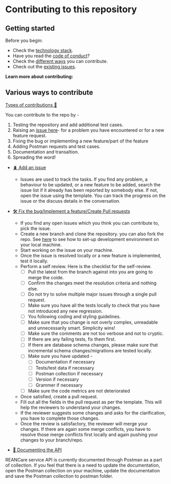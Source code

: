 # Contributing to this repository <!-- omit in toc -->

## Getting started <!-- omit in toc -->

Before you begin:
- Check the [technology stack](docs/development.md#technology-stack).
- Have you read the [code of conduct](CODE_OF_CONDUCT.md)?
- Check the [different ways](#Various-ways-to-contribute) you can contribute.
- Check out the [existing issues](https://github.com/REAN-Foundation/reancare-service/issues).

**Learn more about contributing:**

## Various ways to contribute

  [Types of contributions :memo:](#types-of-contributions-memo)

  You can contribute to the repo by - 
  1. Testing the repository and add additional test cases.
  2. Raising an [issue here](https://github.com/REAN-Foundation/reancare-service/issues)- for a problem you have encountered or for a new feature request.
  3. Fixing the bug or implementing a new feature/part of the feature
  4. Adding Postman requests and test cases.
  5. Documentation and transaltion. 
  6. Spreading the word!

  - [:beetle: Add an issue](#beetle-issues)
    - Issues are used to track the tasks. If you find any problem, a behaviour to be updated, or a new feature to be added, search the issue list if it already has been reported by somebody else. If not, open the issue using the template. You can track the progress on the issue or the discuss details in the conversation.
  
  - [:hammer_and_wrench: Fix the bug/Implement a feature/Create Pull requests](#hammer_and_wrench-pull-requests)
    - If you find any open issues which you think you can contribute to, pick the issue. 
    - Create a new branch and clone the repository. you can also fork the repo. See [here](docs/development.md) to see how to set-up development environment on your local machine.
    - Start working on the issue on your machine. 
    - Once the issue is resolved locally or a new feature is implemented, test it locally. 
    - Perform a self review. Here is the checklist for the self-review.
      - [ ] Pull the latest from the branch against into you are going to merge the coide.
      - [ ] Confirm the changes meet the resolution criteria and nothing else.
      - [ ] Do not try to solve multiple major issues through a single pull request.
      - [ ] Make sure you have all the tests locally to check that you have not introduced any new regression.
      - [ ] You following coding and styling guidelines.
      - [ ] Make sure that you change is not overly complex, unreadable and unnecessarily smart. Simplicity wins!
      - [ ] Make sure the comments are not too verbose and not to cryptic.
      - [ ] If there are any failing tests, fix them first.
      - [ ] If there are database schema changes, please make sure that incremental schema changes/migrations are tested locally.
      - [ ] Make sure you have updated -
        - [ ] Documentation if necessary
        - [ ] Tests/test data if necessary
        - [ ] Postman collection if necessary
        - [ ] Version if necessary
        - [ ] Grammer if necessary
      - [ ] Make sure the code metrics are not deteriorated
    - Once satisfied, create a pull request. 
    - Fill out all the fields in the pull request as per the template. This will help the reviewers to understand your changes.
    - If the reviewer suggests some changes and asks for the clarification, you have to complete those changes.
    - Once the review is satisfactory, the reviewer will merge your changes. If there are again some merge conflicts, you have to resolve those merge conflicts first locally and again pushing your changes to your branch/repo.

  - [:memo: Documenting the API](#hammer_and_wrench-pull-requests)
  
  REANCare service API is currently documented through Postman as a part of collection. If you feel that there is a need to update the documentation, open the Postman collection on your machine, update the documentation and save the Postman collection to postman folder.
